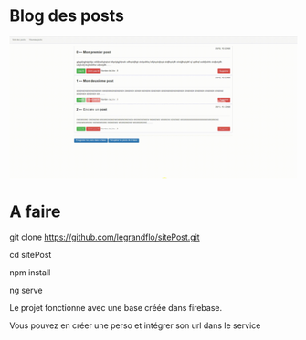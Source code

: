 

# Blog des posts

![demo](https://github.com/legrandflo/sitePost/blob/master/blogPosts.gif) 

# A faire

git clone https://github.com/legrandflo/sitePost.git

cd sitePost

npm install

ng serve

Le projet fonctionne avec une base créée dans firebase.

Vous pouvez en créer une perso et intégrer son url dans le service
